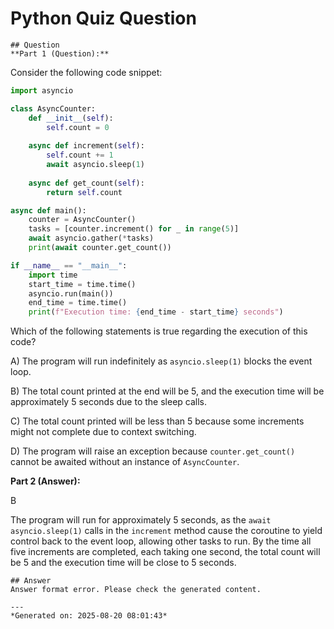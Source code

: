 # Python Quiz Question
    
    ## Question
    **Part 1 (Question):**

Consider the following code snippet:

```python
import asyncio

class AsyncCounter:
    def __init__(self):
        self.count = 0
    
    async def increment(self):
        self.count += 1
        await asyncio.sleep(1)
    
    async def get_count(self):
        return self.count

async def main():
    counter = AsyncCounter()
    tasks = [counter.increment() for _ in range(5)]
    await asyncio.gather(*tasks)
    print(await counter.get_count())

if __name__ == "__main__":
    import time
    start_time = time.time()
    asyncio.run(main())
    end_time = time.time()
    print(f"Execution time: {end_time - start_time} seconds")
```

Which of the following statements is true regarding the execution of this code?

A) The program will run indefinitely as `asyncio.sleep(1)` blocks the event loop.

B) The total count printed at the end will be 5, and the execution time will be approximately 5 seconds due to the sleep calls.

C) The total count printed will be less than 5 because some increments might not complete due to context switching.

D) The program will raise an exception because `counter.get_count()` cannot be awaited without an instance of `AsyncCounter`.

**Part 2 (Answer):**

B

The program will run for approximately 5 seconds, as the `await asyncio.sleep(1)` calls in the `increment` method cause the coroutine to yield control back to the event loop, allowing other tasks to run. By the time all five increments are completed, each taking one second, the total count will be 5 and the execution time will be close to 5 seconds.
    
    ## Answer
    Answer format error. Please check the generated content.
    
    ---
    *Generated on: 2025-08-20 08:01:43*
    